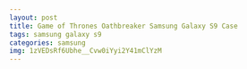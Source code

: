 ```yaml
---
layout: post
title: Game of Thrones Oathbreaker Samsung Galaxy S9 Case
tags: samsung galaxy s9
categories: samsung
img: 1zVEDsRf6Ubhe__Cvw0iYyi2Y41mClYzM
---
```

